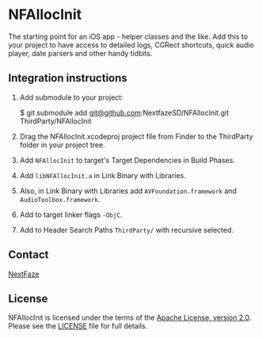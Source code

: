 # NFAllocInit

The starting point for an iOS app - helper classes and the like. Add this to your project to have access to detailed logs, CGRect shortcuts, quick audio player, date parsers and other handy tidbits.

## Integration instructions

1. Add submodule to your project:

    $ git submodule add git@github.com:NextfazeSD/NFAllocInit.git ThirdParty/NFAllocInit
2. Drag the NFAllocInit.xcodeproj project file from Finder to the ThirdParty folder in your project tree.
3. Add `NFAllocInit` to target's Target Dependencies in Build Phases. 
4. Add `libNFAllocInit.a` in Link Binary with Libraries.
5. Also, in Link Binary with Libraries add `AVFoundation.framework` and `AudioToolbox.framework`.
6. Add to target linker flags `-ObjC`.
7. Add to Header Search Paths `ThirdParty/` with recursive selected.

## Contact

[NextFaze](http://nextfaze.com)

## License

NFAllocInit is licensed under the terms of the [Apache License, version 2.0](http://www.apache.org/licenses/LICENSE-2.0.html). Please see the [LICENSE](https://github.com/NextfazeSD/NFAllocInit/blob/master/LICENSE) file for full details.

